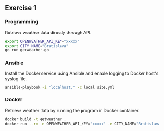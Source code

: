 ## Exercise 1

### Programming
Retrieve weather data directly through API.

```sh
export OPENWEATHER_API_KEY="xxxxx"
export CITY_NAME="Bratislava"
go run getweather.go
```

### Ansible
Install the Docker service using Ansible and enable logging to Docker host's syslog file.

```sh
ansible-playbook -i "localhost," -c local site.yml
```

### Docker
Retrieve weather data by running the program in Docker container.

```sh
docker build -t getweather .
docker run --rm -e OPENWEATHER_API_KEY="xxxxx" -e CITY_NAME="Bratislava" getweather
```
